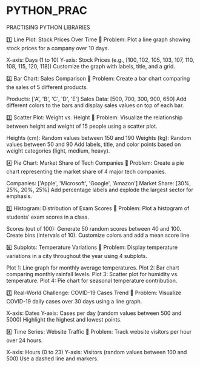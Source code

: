 # PYTHON_PRAC
PRACTISING PYTHON LIBRARIES


1️⃣ Line Plot: Stock Prices Over Time
📌 Problem: Plot a line graph showing stock prices for a company over 10 days.

X-axis: Days (1 to 10)
Y-axis: Stock Prices (e.g., [100, 102, 105, 103, 107, 110, 108, 115, 120, 118])
Customize the graph with labels, title, and a grid.


2️⃣ Bar Chart: Sales Comparison
📌 Problem: Create a bar chart comparing the sales of 5 different products.

Products: ['A', 'B', 'C', 'D', 'E']
Sales Data: [500, 700, 300, 900, 650]
Add different colors to the bars and display sales values on top of each bar.


3️⃣ Scatter Plot: Weight vs. Height
📌 Problem: Visualize the relationship between height and weight of 15 people using a scatter plot.

Heights (cm): Random values between 150 and 190
Weights (kg): Random values between 50 and 90
Add labels, title, and color points based on weight categories (light, medium, heavy).


4️⃣ Pie Chart: Market Share of Tech Companies
📌 Problem: Create a pie chart representing the market share of 4 major tech companies.

Companies: ['Apple', 'Microsoft', 'Google', 'Amazon']
Market Share: [30%, 25%, 20%, 25%]
Add percentage labels and explode the largest sector for emphasis.


5️⃣ Histogram: Distribution of Exam Scores
📌 Problem: Plot a histogram of students’ exam scores in a class.

Scores (out of 100): Generate 50 random scores between 40 and 100.
Create bins (intervals of 10).
Customize colors and add a mean score line.


6️⃣ Subplots: Temperature Variations
📌 Problem: Display temperature variations in a city throughout the year using 4 subplots.

Plot 1: Line graph for monthly average temperatures.
Plot 2: Bar chart comparing monthly rainfall levels.
Plot 3: Scatter plot for humidity vs. temperature.
Plot 4: Pie chart for seasonal temperature contribution.


7️⃣ Real-World Challenge: COVID-19 Cases Trend
📌 Problem: Visualize COVID-19 daily cases over 30 days using a line graph.

X-axis: Dates
Y-axis: Cases per day (random values between 500 and 5000)
Highlight the highest and lowest points.


8️⃣ Time Series: Website Traffic
📌 Problem: Track website visitors per hour over 24 hours.

X-axis: Hours (0 to 23)
Y-axis: Visitors (random values between 100 and 500)
Use a dashed line and markers.
